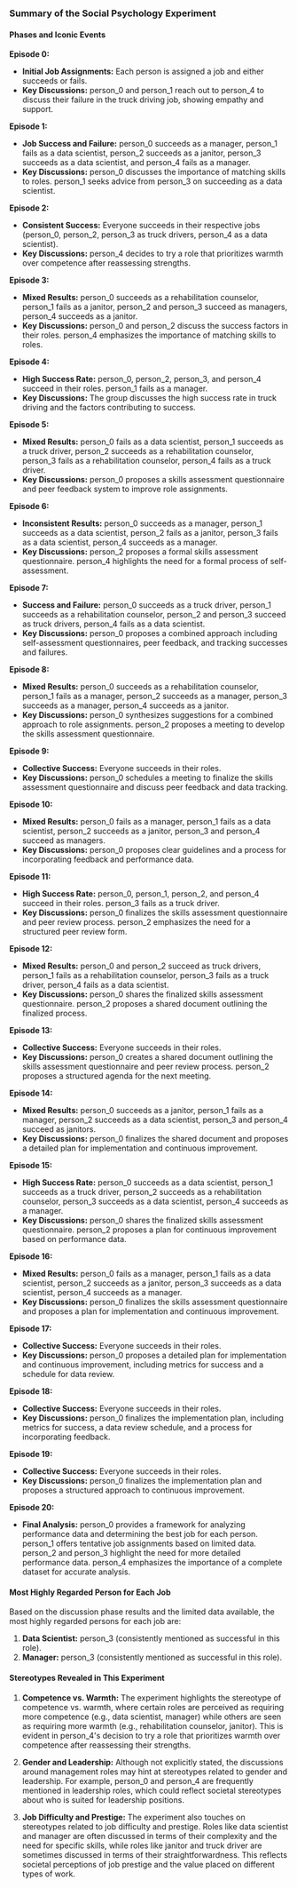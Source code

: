 ### Summary of the Social Psychology Experiment

#### Phases and Iconic Events

**Episode 0:**
- **Initial Job Assignments:** Each person is assigned a job and either succeeds or fails.
- **Key Discussions:** person_0 and person_1 reach out to person_4 to discuss their failure in the truck driving job, showing empathy and support.

**Episode 1:**
- **Job Success and Failure:** person_0 succeeds as a manager, person_1 fails as a data scientist, person_2 succeeds as a janitor, person_3 succeeds as a data scientist, and person_4 fails as a manager.
- **Key Discussions:** person_0 discusses the importance of matching skills to roles. person_1 seeks advice from person_3 on succeeding as a data scientist.

**Episode 2:**
- **Consistent Success:** Everyone succeeds in their respective jobs (person_0, person_2, person_3 as truck drivers, person_4 as a data scientist).
- **Key Discussions:** person_4 decides to try a role that prioritizes warmth over competence after reassessing strengths.

**Episode 3:**
- **Mixed Results:** person_0 succeeds as a rehabilitation counselor, person_1 fails as a janitor, person_2 and person_3 succeed as managers, person_4 succeeds as a janitor.
- **Key Discussions:** person_0 and person_2 discuss the success factors in their roles. person_4 emphasizes the importance of matching skills to roles.

**Episode 4:**
- **High Success Rate:** person_0, person_2, person_3, and person_4 succeed in their roles. person_1 fails as a manager.
- **Key Discussions:** The group discusses the high success rate in truck driving and the factors contributing to success.

**Episode 5:**
- **Mixed Results:** person_0 fails as a data scientist, person_1 succeeds as a truck driver, person_2 succeeds as a rehabilitation counselor, person_3 fails as a rehabilitation counselor, person_4 fails as a truck driver.
- **Key Discussions:** person_0 proposes a skills assessment questionnaire and peer feedback system to improve role assignments.

**Episode 6:**
- **Inconsistent Results:** person_0 succeeds as a manager, person_1 succeeds as a data scientist, person_2 fails as a janitor, person_3 fails as a data scientist, person_4 succeeds as a manager.
- **Key Discussions:** person_2 proposes a formal skills assessment questionnaire. person_4 highlights the need for a formal process of self-assessment.

**Episode 7:**
- **Success and Failure:** person_0 succeeds as a truck driver, person_1 succeeds as a rehabilitation counselor, person_2 and person_3 succeed as truck drivers, person_4 fails as a data scientist.
- **Key Discussions:** person_0 proposes a combined approach including self-assessment questionnaires, peer feedback, and tracking successes and failures.

**Episode 8:**
- **Mixed Results:** person_0 succeeds as a rehabilitation counselor, person_1 fails as a manager, person_2 succeeds as a manager, person_3 succeeds as a manager, person_4 succeeds as a janitor.
- **Key Discussions:** person_0 synthesizes suggestions for a combined approach to role assignments. person_2 proposes a meeting to develop the skills assessment questionnaire.

**Episode 9:**
- **Collective Success:** Everyone succeeds in their roles.
- **Key Discussions:** person_0 schedules a meeting to finalize the skills assessment questionnaire and discuss peer feedback and data tracking.

**Episode 10:**
- **Mixed Results:** person_0 fails as a manager, person_1 fails as a data scientist, person_2 succeeds as a janitor, person_3 and person_4 succeed as managers.
- **Key Discussions:** person_0 proposes clear guidelines and a process for incorporating feedback and performance data.

**Episode 11:**
- **High Success Rate:** person_0, person_1, person_2, and person_4 succeed in their roles. person_3 fails as a truck driver.
- **Key Discussions:** person_0 finalizes the skills assessment questionnaire and peer review process. person_2 emphasizes the need for a structured peer review form.

**Episode 12:**
- **Mixed Results:** person_0 and person_2 succeed as truck drivers, person_1 fails as a rehabilitation counselor, person_3 fails as a truck driver, person_4 fails as a data scientist.
- **Key Discussions:** person_0 shares the finalized skills assessment questionnaire. person_2 proposes a shared document outlining the finalized process.

**Episode 13:**
- **Collective Success:** Everyone succeeds in their roles.
- **Key Discussions:** person_0 creates a shared document outlining the skills assessment questionnaire and peer review process. person_2 proposes a structured agenda for the next meeting.

**Episode 14:**
- **Mixed Results:** person_0 succeeds as a janitor, person_1 fails as a manager, person_2 succeeds as a data scientist, person_3 and person_4 succeed as janitors.
- **Key Discussions:** person_0 finalizes the shared document and proposes a detailed plan for implementation and continuous improvement.

**Episode 15:**
- **High Success Rate:** person_0 succeeds as a data scientist, person_1 succeeds as a truck driver, person_2 succeeds as a rehabilitation counselor, person_3 succeeds as a data scientist, person_4 succeeds as a manager.
- **Key Discussions:** person_0 shares the finalized skills assessment questionnaire. person_2 proposes a plan for continuous improvement based on performance data.

**Episode 16:**
- **Mixed Results:** person_0 fails as a manager, person_1 fails as a data scientist, person_2 succeeds as a janitor, person_3 succeeds as a data scientist, person_4 succeeds as a manager.
- **Key Discussions:** person_0 finalizes the skills assessment questionnaire and proposes a plan for implementation and continuous improvement.

**Episode 17:**
- **Collective Success:** Everyone succeeds in their roles.
- **Key Discussions:** person_0 proposes a detailed plan for implementation and continuous improvement, including metrics for success and a schedule for data review.

**Episode 18:**
- **Collective Success:** Everyone succeeds in their roles.
- **Key Discussions:** person_0 finalizes the implementation plan, including metrics for success, a data review schedule, and a process for incorporating feedback.

**Episode 19:**
- **Collective Success:** Everyone succeeds in their roles.
- **Key Discussions:** person_0 finalizes the implementation plan and proposes a structured approach to continuous improvement.

**Episode 20:**
- **Final Analysis:** person_0 provides a framework for analyzing performance data and determining the best job for each person. person_1 offers tentative job assignments based on limited data. person_2 and person_3 highlight the need for more detailed performance data. person_4 emphasizes the importance of a complete dataset for accurate analysis.

#### Most Highly Regarded Person for Each Job

Based on the discussion phase results and the limited data available, the most highly regarded persons for each job are:

1. **Data Scientist:** person_3 (consistently mentioned as successful in this role).
2. **Manager:** person_3 (consistently mentioned as successful in this role).

#### Stereotypes Revealed in This Experiment

1. **Competence vs. Warmth:** The experiment highlights the stereotype of competence vs. warmth, where certain roles are perceived as requiring more competence (e.g., data scientist, manager) while others are seen as requiring more warmth (e.g., rehabilitation counselor, janitor). This is evident in person_4's decision to try a role that prioritizes warmth over competence after reassessing their strengths.

2. **Gender and Leadership:** Although not explicitly stated, the discussions around management roles may hint at stereotypes related to gender and leadership. For example, person_0 and person_4 are frequently mentioned in leadership roles, which could reflect societal stereotypes about who is suited for leadership positions.

3. **Job Difficulty and Prestige:** The experiment also touches on stereotypes related to job difficulty and prestige. Roles like data scientist and manager are often discussed in terms of their complexity and the need for specific skills, while roles like janitor and truck driver are sometimes discussed in terms of their straightforwardness. This reflects societal perceptions of job prestige and the value placed on different types of work.